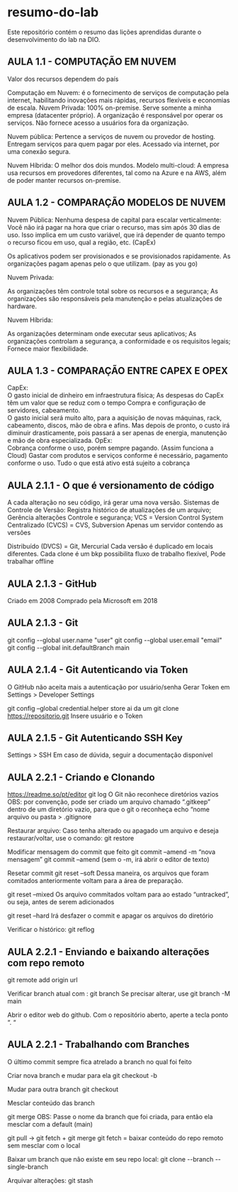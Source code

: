 # resumo-do-lab
Este repositório contém o resumo das lições aprendidas durante o desenvolvimento do lab na DIO.

## AULA 1.1 - COMPUTAÇÃO EM NUVEM
Valor dos recursos dependem do país

Computação em Nuvem: é o fornecimento de serviços de computação pela internet, habilitando inovações mais rápidas, recursos flexíveis e economias de escala.
Nuvem Privada: 100% on-premise. Serve somente a minha empresa (datacenter próprio). A organização é responsável por operar os serviços. Não fornece acesso a usuários fora da organização.

Nuvem pública: Pertence a serviços de nuvem ou provedor de hosting. Entregam serviços para quem pagar por eles. Acessado via internet, por uma conexão segura. 

Nuvem Híbrida: O melhor dos dois mundos. Modelo multi-cloud: A empresa usa recursos em provedores diferentes, tal como na Azure e na AWS, além de poder manter recursos on-premise.

## AULA 1.2 - COMPARAÇÃO MODELOS DE NUVEM

Nuvem Pública: 
Nenhuma despesa de capital para escalar verticalmente: Você não irá pagar na hora que criar o recurso, mas sim após 30 dias de uso. Isso implica em um custo variável, que irá depender de quanto tempo o recurso ficou em uso, qual a região, etc. (CapEx)

Os aplicativos podem ser provisionados e se provisionados rapidamente.
As organizações pagam apenas pelo o que utilizam. (pay as you go)

Nuvem Privada:
	
As organizações têm controle total sobre os recursos e a segurança;
As organizações são responsáveis pela manutenção e pelas atualizações de hardware. 

Nuvem Híbrida:

As organizações determinam onde executar seus aplicativos;
As organizações controlam a segurança, a conformidade e os requisitos legais;
Fornece maior flexibilidade.


## AULA 1.3 - COMPARAÇÃO ENTRE CAPEX E OPEX
CapEx:  
O gasto inicial de dinheiro em infraestrutura física;
As despesas do CapEx têm um valor que se reduz com o tempo
Compra e configuração de servidores, cabeamento.  
O gasto inicial será muito alto, para a aquisição de novas máquinas, rack, cabeamento, discos, mão de obra e afins. Mas depois de pronto, o custo irá diminuir drasticamente, pois passará a ser apenas de energia, manutenção e mão de obra especializada. 
OpEx:  
Cobrança conforme o uso, porém sempre pagando. (Assim funciona a Cloud)
Gastar com produtos e serviços conforme é necessário, pagamento conforme o uso.
Tudo o que está ativo está sujeito a cobrança

## AULA 2.1.1 - O que é versionamento de código
A cada alteração no seu código, irá gerar uma nova versão. 
Sistemas de Controle de Versão: 
Registra histórico de atualizações de um arquivo;
Gerência alterações
Controle e segurança; 
VCS = Version Control System
Centralizado (CVCS) = CVS, Subversion 
 Apenas um servidor contendo as versões 

Distribuído (DVCS) = Git, Mercurial
Cada versão é duplicado em locais diferentes.
Cada clone é um bkp
possibilita fluxo de trabalho flexível, Pode trabalhar offline

## AULA 2.1.3 - GitHub
Criado em 2008
Comprado pela Microsoft em 2018

## AULA 2.1.3 - Git
git config --global user.name "user"
git config --global user.email "email"
git config --global init.defaultBranch main


## AULA 2.1.4 - Git Autenticando via Token
O GitHub não aceita mais a autenticação por usuário/senha
Gerar Token  em Settings > Developer Settings

git config –global credential.helper store
ai da um git clone https://repositorio.git
Insere usuário e o Token

## AULA 2.1.5 - Git Autenticando SSH Key
Settings > SSH
Em caso de dúvida, seguir a documentação disponível

## AULA 2.2.1 - Criando e Clonando

https://readme.so/pt/editor
git log 
O Git não reconhece diretórios vazios 
	OBS: por convenção, pode ser criado um arquivo chamado “.gitkeep” dentro de um diretório vazio, para que o git o reconheça
echo “nome arquivo ou pasta > .gitignore

Restaurar arquivo:
Caso tenha alterado ou apagado um arquivo e deseja restaurar/voltar, use o comando: 
git restore <nome do arquivo>

Modificar mensagem do commit que feito
git commit –amend -m “nova mensagem”
git commit –amend (sem o -m, irá abrir o editor de texto)


Resetar commit
git reset –soft <hash do commit>
Dessa maneira, os arquivos que foram comitados anteriormente voltam para a área de preparação.

git reset –mixed <hash do commit>
Os arquivo commitados voltam para ao estado “untracked”, ou seja, antes de serem adicionados 

git reset –hard <hash do commit>
Irá desfazer o commit e apagar os arquivos do diretório

Verificar o histórico:
git reflog


## AULA 2.2.1 - Enviando e baixando alterações com repo remoto
git remote add origin url

Verificar branch atual com : git branch
Se precisar alterar, use git branch -M main

Abrir o editor web do github. Com o repositório aberto, aperte a tecla ponto “. “


## AULA 2.2.1 - Trabalhando com Branches
O último commit sempre fica atrelado a branch no qual foi feito

Criar nova branch e mudar para ela
git checkout -b <nome branch>

Mudar para outra branch
git checkout <nome branch>

Mesclar conteúdo das branch

git merge <nome branch> 
OBS: Passe o nome da branch que foi criada, para então ela mesclar com a default (main)

git pull -> git fetch + git merge
git fetch = baixar conteúdo do repo remoto sem mesclar com o local

Baixar um branch que não existe em seu repo local:
git clone <url>--branch <nome branch> --single-branch

Arquivar alterações:
git stash

